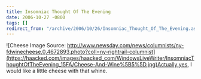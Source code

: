 ```yaml
---
title: Insomniac Thought Of The Evening
date: 2006-10-27 -0800
tags: []
redirect_from: "/archive/2006/10/26/Insomniac_Thought_Of_The_Evening.aspx/"
---
```


![Cheese Image Source:
http://www.newsday.com/news/columnists/ny-fdwinecheese,0,4672893.photo?coll=ny-rightrail-columnist](https://haacked.com/images/haacked_com/WindowsLiveWriter/InsomniacThoughtOfTheEvening_15FA/Cheese-And-Wine%5B5%5D.jpg)Actually yes,
I would like a little cheese with that whine.

